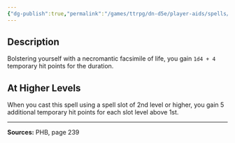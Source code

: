 ```yaml
---
{"dg-publish":true,"permalink":"/games/ttrpg/dn-d5e/player-aids/spells/level-1/false-life/","tags":["ttrpg/dnd/5e","verbal","somatic","material","spell"],"noteIcon":""}
---
```



## Description
Bolstering yourself with a necromantic facsimile of life, you gain `1d4 + 4` temporary hit points for the duration.

## At Higher Levels
When you cast this spell using a spell slot of 2nd level or higher, you gain 5 additional temporary hit points for each slot level above 1st.

---

**Sources:** PHB, page 239
